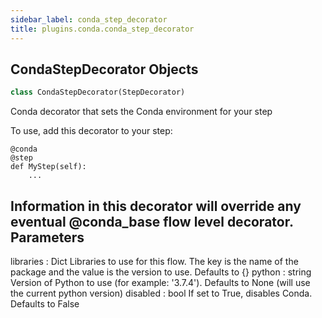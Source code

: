 ```yaml
---
sidebar_label: conda_step_decorator
title: plugins.conda.conda_step_decorator
---
```


## CondaStepDecorator Objects

```python
class CondaStepDecorator(StepDecorator)
```

Conda decorator that sets the Conda environment for your step

To use, add this decorator to your step:
```
@conda
@step
def MyStep(self):
    ...
```

Information in this decorator will override any eventual @conda_base flow level decorator.
Parameters
----------
libraries : Dict
    Libraries to use for this flow. The key is the name of the package and the value
    is the version to use. Defaults to {}
python : string
    Version of Python to use (for example: &#x27;3.7.4&#x27;). Defaults to None
    (will use the current python version)
disabled : bool
    If set to True, disables Conda. Defaults to False

